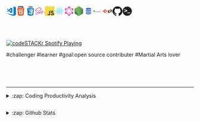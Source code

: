 ### 
<img align="left" alt="Visual Studio Code" width="26px" src="https://raw.githubusercontent.com/github/explore/80688e429a7d4ef2fca1e82350fe8e3517d3494d/topics/visual-studio-code/visual-studio-code.png" />
<img align="left" alt="HTML5" width="26px" src="https://raw.githubusercontent.com/github/explore/80688e429a7d4ef2fca1e82350fe8e3517d3494d/topics/html/html.png" />
<img align="left" alt="CSS3" width="26px" src="https://raw.githubusercontent.com/github/explore/80688e429a7d4ef2fca1e82350fe8e3517d3494d/topics/css/css.png" />
<img align="left" alt="Sass" width="26px" src="https://raw.githubusercontent.com/github/explore/80688e429a7d4ef2fca1e82350fe8e3517d3494d/topics/sass/sass.png" />
<img align="left" alt="JavaScript" width="26px" src="https://raw.githubusercontent.com/github/explore/80688e429a7d4ef2fca1e82350fe8e3517d3494d/topics/javascript/javascript.png" />
<img align="left" alt="React" width="26px" src="https://raw.githubusercontent.com/github/explore/80688e429a7d4ef2fca1e82350fe8e3517d3494d/topics/react/react.png" />
<img align="left" alt="GraphQL" width="26px" src="https://raw.githubusercontent.com/github/explore/80688e429a7d4ef2fca1e82350fe8e3517d3494d/topics/graphql/graphql.png" />
<img align="left" alt="Node.js" width="26px" src="https://raw.githubusercontent.com/github/explore/80688e429a7d4ef2fca1e82350fe8e3517d3494d/topics/nodejs/nodejs.png" />
<img align="left" alt="SQL" width="26px" src="https://raw.githubusercontent.com/github/explore/80688e429a7d4ef2fca1e82350fe8e3517d3494d/topics/sql/sql.png" />
<img align="left" alt="MongoDB" width="26px" src="https://raw.githubusercontent.com/github/explore/80688e429a7d4ef2fca1e82350fe8e3517d3494d/topics/mongodb/mongodb.png" />
<img align="left" alt="Git" width="26px" src="https://raw.githubusercontent.com/github/explore/80688e429a7d4ef2fca1e82350fe8e3517d3494d/topics/git/git.png" />
<img align="left" alt="GitHub" width="26px" src="https://raw.githubusercontent.com/github/explore/78df643247d429f6cc873026c0622819ad797942/topics/github/github.png" />
<img align="left" alt="Terminal" width="26px" src="https://raw.githubusercontent.com/github/explore/80688e429a7d4ef2fca1e82350fe8e3517d3494d/topics/terminal/terminal.png" />

<br />
<br />
<br />
<br />



### 

[<img src="https://now-playing-codestackr.vercel.app/api/spotify-playing" alt="codeSTACKr Spotify Playing" width="350" />](https://open.spotify.com/user/swyqyimdc12jajde4vpwd2x1b)

 #challenger #learner #goal:open source contributer #Martial Arts lover

<br />
<br />
<br />

---


<details>
 <summary>:zap: Coding Productivity Analysis</summary>
 
 <br />
 
<!--START_SECTION:waka-->
![Profile Views](http://img.shields.io/badge/Profile%20Views-4-blue)

**🐱 My Github Data** 

> 🏆 329 Contributions in the Year 2020
 > 
> 📦 73.7 kB Used in Github's Storage 
 > 
> 🚫 Not Opted to Hire
 > 
> 📜 61 Public Repositories
 > 
> 🔑 0 Private Repository 
 > 
**I'm an Early 🐤** 

```text
🌞 Morning    60 commits     █████░░░░░░░░░░░░░░░░░░░░   21.13% 
🌆 Daytime    110 commits    █████████░░░░░░░░░░░░░░░░   38.73% 
🌃 Evening    86 commits     ███████░░░░░░░░░░░░░░░░░░   30.28% 
🌙 Night      28 commits     ██░░░░░░░░░░░░░░░░░░░░░░░   9.86%

```
📅 **I'm Most Productive on Monday** 

```text
Monday       83 commits     ███████░░░░░░░░░░░░░░░░░░   29.23% 
Tuesday      56 commits     █████░░░░░░░░░░░░░░░░░░░░   19.72% 
Wednesday    29 commits     ██░░░░░░░░░░░░░░░░░░░░░░░   10.21% 
Thursday     29 commits     ██░░░░░░░░░░░░░░░░░░░░░░░   10.21% 
Friday       43 commits     ███░░░░░░░░░░░░░░░░░░░░░░   15.14% 
Saturday     25 commits     ██░░░░░░░░░░░░░░░░░░░░░░░   8.8% 
Sunday       19 commits     █░░░░░░░░░░░░░░░░░░░░░░░░   6.69%

```


📊 **This Week I Spent My Time On** 

```text
⌚︎ Time Zone: Asia/Seoul

💬 Programming Languages: 
JavaScript               5 hrs 21 mins       ███████░░░░░░░░░░░░░░░░░░   30.72% 
TypeScript               5 hrs 18 mins       ███████░░░░░░░░░░░░░░░░░░   30.48% 
JSX                      4 hrs 28 mins       ██████░░░░░░░░░░░░░░░░░░░   25.7% 
JSON                     1 hr 23 mins        ██░░░░░░░░░░░░░░░░░░░░░░░   7.97% 
CSS                      27 mins             ░░░░░░░░░░░░░░░░░░░░░░░░░   2.65%

🔥 Editors: 
VS Code                  17 hrs 25 mins      █████████████████████████   100.0%

💻 Operating System: 
Windows                  17 hrs 25 mins      █████████████████████████   100.0%

```

**I Mostly Code in JavaScript** 

```text
JavaScript               32 repos            ████████████████░░░░░░░░░   66.67% 
HTML                     9 repos             ████░░░░░░░░░░░░░░░░░░░░░   18.75% 
CSS                      4 repos             ██░░░░░░░░░░░░░░░░░░░░░░░   8.33% 
TypeScript               3 repos             █░░░░░░░░░░░░░░░░░░░░░░░░   6.25%

```


**Timeline**

![Chart not found](https://github.com/wow-woo/wow-woo/blob/master/charts/bar_graph.png) 


<!--END_SECTION:waka-->
![Profile Views](http://img.shields.io/badge/Profile%20Views-0-blue)
</details>


##

<details>
  <summary>:zap: Github Stats</summary>

  <img align="left" alt="wow-woo's Github Stats" src="https://github-readme-stats-delta-ten.vercel.app/api?username=wow-woo&show_icons=true&hide_border=true" />

</details>

[website]: https:// 
[instagram]: https://instagram.com/
[linkedin]: https://linkedin.com/in/
